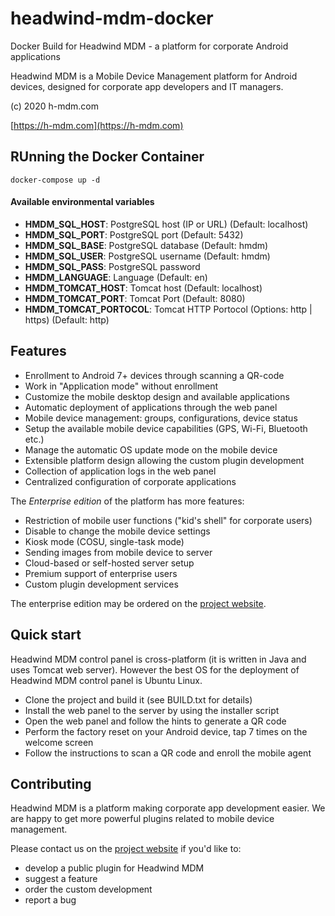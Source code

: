 # headwind-mdm-docker
Docker Build for Headwind MDM - a platform for corporate Android applications

Headwind MDM is a Mobile Device Management platform for Android devices, designed for corporate app developers and IT managers.

(c) 2020 h-mdm.com

[https://h-mdm.com](https://h-mdm.com)

## RUnning the Docker Container

```
docker-compose up -d
```

#### Available environmental variables

- **HMDM_SQL_HOST**: PostgreSQL host (IP or URL) (Default: localhost)
- **HMDM_SQL_PORT**: PostgreSQL port (Default: 5432)
- **HMDM_SQL_BASE**: PostgreSQL database (Default: hmdm)
- **HMDM_SQL_USER**: PostgreSQL username (Default: hmdm)
- **HMDM_SQL_PASS**: PostgreSQL password
- **HMDM_LANGUAGE**: Language (Default: en)
- **HMDM_TOMCAT_HOST**: Tomcat host (Default: localhost)
- **HMDM_TOMCAT_PORT**: Tomcat Port (Default: 8080)
- **HMDM_TOMCAT_PORTOCOL**: Tomcat HTTP Portocol (Options: http | https) (Default: http)

## Features

 - Enrollment to Android 7+ devices through scanning a QR-code
 - Work in "Application mode" without enrollment
 - Customize the mobile desktop design and available applications
 - Automatic deployment of applications through the web panel
 - Mobile device management: groups, configurations, device status
 - Setup the available mobile device capabilities (GPS, Wi-Fi, Bluetooth etc.)
 - Manage the automatic OS update mode on the mobile device
 - Extensible platform design allowing the custom plugin development
 - Collection of application logs in the web panel
 - Centralized configuration of corporate applications

The *Enterprise edition* of the platform has more features:

 - Restriction of mobile user functions ("kid's shell" for corporate users)
 - Disable to change the mobile device settings
 - Kiosk mode (COSU, single-task mode)
 - Sending images from mobile device to server
 - Cloud-based or self-hosted server setup
 - Premium support of enterprise users
 - Custom plugin development services

The enterprise edition may be ordered on the [project website](https://h-mdm.com).

## Quick start

Headwind MDM control panel is cross-platform (it is written in Java and uses Tomcat web server). However the best OS for the deployment of Headwind MDM control panel is Ubuntu Linux. 

 - Clone the project and build it (see BUILD.txt for details)
 - Install the web panel to the server by using the installer script
 - Open the web panel and follow the hints to generate a QR code
 - Perform the factory reset on your Android device, tap 7 times on the welcome screen
 - Follow the instructions to scan a QR code and enroll the mobile agent
 
## Contributing

Headwind MDM is a platform making corporate app development easier. We are happy to get more powerful plugins related to mobile device management. 

Please contact us on the [project website](https://h-mdm.com) if you'd like to:

 - develop a public plugin for Headwind MDM
 - suggest a feature
 - order the custom development
 - report a bug


